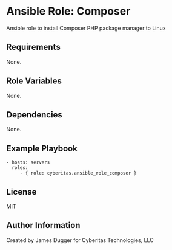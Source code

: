 Ansible Role: Composer
=========

Ansible role to install Composer PHP package manager to Linux

Requirements
------------

None.

Role Variables
--------------

None.

Dependencies
------------

None.

Example Playbook
----------------

    - hosts: servers
      roles:
         - { role: cyberitas.ansible_role_composer }

License
-------

MIT

Author Information
------------------
Created by James Dugger for Cyberitas Technologies, LLC 
